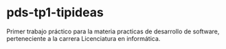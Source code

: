 # pds-tp1-tipideas
Primer trabajo práctico para la materia practicas de desarrollo de software, perteneciente a la carrera Licenciatura en informática.
